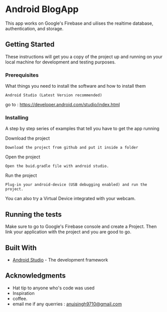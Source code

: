 # Android BlogApp

This app works on Google's Firebase and uilises the realtime database, authentication, and storage.

## Getting Started

These instructions will get you a copy of the project up and running on your local machine for development and testing purposes.

### Prerequisites

What things you need to install the software and how to install them

```
Android Studio (Latest Version recommended)
```
go to : https://developer.android.com/studio/index.html

### Installing

A step by step series of examples that tell you have to get the app running

Download the project

```
Download the project from github and put it inside a folder
```

Open the project

```
Open the buid.gradle file with android studio.
```

Run the project

```
Plug-in your android-device (USB debugging enabled) and run the project.
```
You can also try a Virtual Device integrated with your webcam.

## Running the tests

Make sure to go to Google's Firebase console and create a Project.
Then link your application with the project and you are good to go.

## Built With

* [Android Studio](https://developer.android.com/studio/index.html) - The development framework

## Acknowledgments

* Hat tip to anyone who's code was used
* Inspiration
* coffee.
* email me if any querries : anujsingh9710@gmail.com
